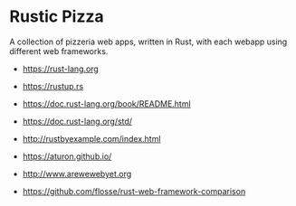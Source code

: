 # Rustic Pizza

A collection of pizzeria web apps,
written in Rust, with each webapp using different web frameworks.

* https://rust-lang.org
* https://rustup.rs
* https://doc.rust-lang.org/book/README.html
* https://doc.rust-lang.org/std/
* http://rustbyexample.com/index.html
* https://aturon.github.io/

* http://www.arewewebyet.org
* https://github.com/flosse/rust-web-framework-comparison
